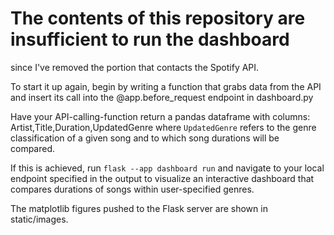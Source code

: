 # The contents of this repository are insufficient to run the dashboard
since I've removed the portion that contacts the Spotify API.

To start it up again, begin by writing a function that grabs data from the
API and insert its call into the @app.before_request endpoint in dashboard.py

Have your API-calling-function return a pandas dataframe with columns:
Artist,Title,Duration,UpdatedGenre where `UpdatedGenre` refers to the genre 
classification of a given song and to which song durations will be compared.

If this is achieved, run `flask --app dashboard run` and navigate to your local
endpoint specified in the output to visualize an interactive dashboard that
compares durations of songs within user-specified genres.

The matplotlib figures pushed to the Flask server are shown in static/images.


